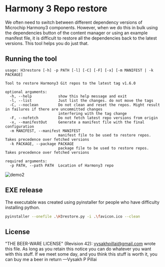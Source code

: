 # Harmony 3 Repo restore

We often need to switch between different dependency versions of Microchip Harmony3 components. However, when we do this in bulk using the dependencies button of the content manager or using an example manifest file, it is difficult to restore all the dependencies back to the latest versions. This tool helps you do just that. 

## Running the tool

```
usage: H3restore [-h] -p PATH [-l] [-C] [-F] [-x] [-m MANIFEST | -k PACKAGE]

Tool to restore Harmony3 Git repos to the latest tag v1.6.0

optional arguments:
  -h, --help            show this help message and exit
  -l, --list            Just list the changes. do not move the tags
  -C, --noclean         Do not clean and reset the repos. Might result in failures if there are uncommitted changes
                        interfering with the tag change
  -F, --nofetch         Do not fetch latest repo versions from origin
  -x, --manifestOut     Generate a manifest file with the final configuration
  -m MANIFEST, --manifest MANIFEST
                        manifest file to be used to restore repos. Takes precedence over fetched versions
  -k PACKAGE, --package PACKAGE
                        package file to be used to restore repos. Takes precedence over fetched versions

required arguments:
  -p PATH, --path PATH  Location of Harmony3 repo
```

![demo2](https://user-images.githubusercontent.com/3634378/120993170-ea07b300-c7a0-11eb-86d4-0430780199a2.gif)



## EXE release
The executable was created using pyinstaller for people who have difficulty installing python.

``` sh
pyinstaller --onefile .\H3restore.py -i .\favicon.ico --clean
```

## License

"THE BEER-WARE LICENSE" (Revision 42): <vysakhpillai@gmail.com> wrote this file. As long as you retain this notice you can do whatever you want with this stuff. If we meet some day, and you think this stuff is worth it, you can buy me a beer in return —Vysakh P Pillai

